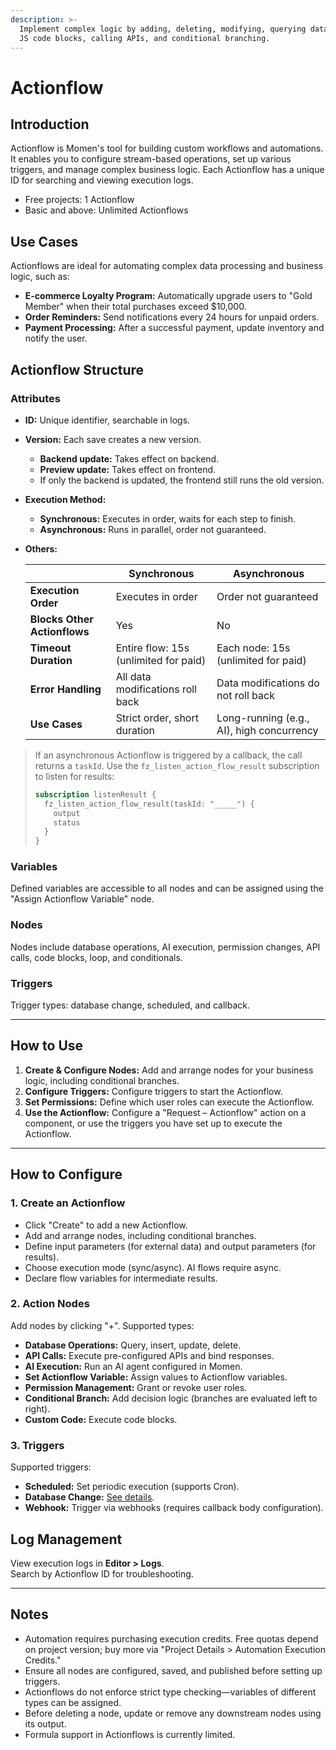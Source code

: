 ```yaml
---
description: >-
  Implement complex logic by adding, deleting, modifying, querying data, writing
  JS code blocks, calling APIs, and conditional branching.
---
```


# Actionflow

## Introduction

Actionflow is Momen's tool for building custom workflows and automations. It enables you to configure stream-based operations, set up various triggers, and manage complex business logic. Each Actionflow has a unique ID for searching and viewing execution logs.

- Free projects: 1 Actionflow
- Basic and above: Unlimited Actionflows


## Use Cases

Actionflows are ideal for automating complex data processing and business logic, such as:

- **E-commerce Loyalty Program:** Automatically upgrade users to "Gold Member" when their total purchases exceed $10,000.
- **Order Reminders:** Send notifications every 24 hours for unpaid orders.
- **Payment Processing:** After a successful payment, update inventory and notify the user.


## Actionflow Structure

### Attributes

- **ID:** Unique identifier, searchable in logs.
- **Version:** Each save creates a new version.  
  - **Backend update:** Takes effect on backend.  
  - **Preview update:** Takes effect on frontend.  
  - If only the backend is updated, the frontend still runs the old version.
- **Execution Method:**  
  - **Synchronous:** Executes in order, waits for each step to finish.  
  - **Asynchronous:** Runs in parallel, order not guaranteed.
- **Others:**  

  |                               | Synchronous                                                           | Asynchronous                                                                        |
  | ----------------------------- | --------------------------------------------------------------------- | ----------------------------------------------------------------------------------- |
  | **Execution Order**           | Executes in order                                                     | Order not guaranteed                                                                |
  | **Blocks Other Actionflows**  | Yes                                                                   | No                                                                                  |
  | **Timeout Duration**          | Entire flow: 15s (unlimited for paid)                                 | Each node: 15s (unlimited for paid)                                                 |
  | **Error Handling**            | All data modifications roll back                                      | Data modifications do not roll back                                                 |
  | **Use Cases**                 | Strict order, short duration                                          | Long-running (e.g., AI), high concurrency                                           |

> If an asynchronous Actionflow is triggered by a callback, the call returns a `taskId`. Use the `fz_listen_action_flow_result` subscription to listen for results:
> 
> ```graphql
> subscription listenResult {
>   fz_listen_action_flow_result(taskId: "_____") {
>     output
>     status
>   }
> }
> ```

### Variables

Defined variables are accessible to all nodes and can be assigned using the "Assign Actionflow Variable" node.

### Nodes

Nodes include database operations, AI execution, permission changes, API calls, code blocks, loop, and conditionals.

### Triggers

Trigger types: database change, scheduled, and callback.

---

## How to Use

1. **Create & Configure Nodes:** Add and arrange nodes for your business logic, including conditional branches.
2. **Configure Triggers:** Configure triggers to start the Actionflow.
3. **Set Permissions:** Define which user roles can execute the Actionflow.
4. **Use the Actionflow:** Configure a "Request – Actionflow" action on a component, or use the triggers you have set up to execute the Actionflow.

---

## How to Configure

### 1. Create an Actionflow

- Click "Create" to add a new Actionflow.
- Add and arrange nodes, including conditional branches.
- Define input parameters (for external data) and output parameters (for results).
- Choose execution mode (sync/async). AI flows require async.
- Declare flow variables for intermediate results.

### 2. Action Nodes

Add nodes by clicking "+". Supported types:

- **Database Operations:** Query, insert, update, delete.
- **API Calls:** Execute pre-configured APIs and bind responses.
- **AI Execution:** Run an AI agent configured in Momen.
- **Set Actionflow Variable:** Assign values to Actionflow variables.
- **Permission Management:** Grant or revoke user roles.
- **Conditional Branch:** Add decision logic (branches are evaluated left to right).
- **Custom Code:** Execute code blocks.

### 3. Triggers

Supported triggers:

- **Scheduled:** Set periodic execution (supports Cron).
- **Database Change:** [See details](db-trigger.md).
- **Webhook:** Trigger via webhooks (requires callback body configuration).


## Log Management

View execution logs in **Editor > Logs**.  
Search by Actionflow ID for troubleshooting.

---

## Notes

- Automation requires purchasing execution credits. Free quotas depend on project version; buy more via "Project Details > Automation Execution Credits."
- Ensure all nodes are configured, saved, and published before setting up triggers.
- Actionflows do not enforce strict type checking—variables of different types can be assigned.
- Before deleting a node, update or remove any downstream nodes using its output.
- Formula support in Actionflows is currently limited.
